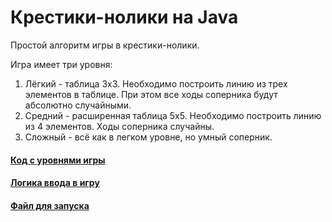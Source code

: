 # Крестики-нолики на Java
Простой алгоритм игры в крестики-нолики.

Игра имеет три уровня:
1. Лёгкий - таблица 3х3. Необходимо построить линию из трех элементов в таблице. При этом все ходы соперника будут абсолютно случайными.
2. Средний - расширенная таблица 5х5. Необходимо построить линию из 4 элементов. Ходы соперника случайны.
3. Сложный - всё как в легком уровне, но умный соперник.


#### [Код с уровнями игры](src/main/java/levels)

#### [Логика ввода в игру](src/main/java/UserView.java)

#### [Файл для запуска](src/main/java/Main.java)
